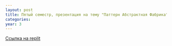 ```yaml
---
layout: post
title: Пятый семестр, презентация на тему "Паттерн Абстрактная Фабрика"
categories: 
year: 3
---
```


[Ссылка на replit](https://replit.com/@sergey290601/AbstractFactory?v=1)
